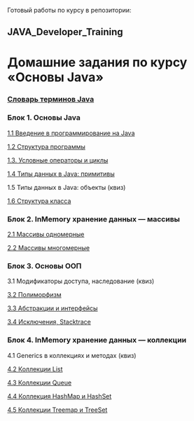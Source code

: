 Готовый работы по курсу в репозитории: 
## JAVA_Developer_Training 

# Домашние задания по курсу «Основы Java»

### [Словарь терминов Java](./java_glossary.md/)

### Блок 1. Основы Java

[1.1 Введение в программирование на Java](introduction)

[1.2	Структура программы](program-structure)

[1.3.   Условные операторы и циклы](conditional-statements-cycles)

[1.4	Типы данных в Java: примитивы](primitive-types)

1.5	Типы данных в Java: объекты (квиз)

[1.6	Структура класса](class-structure)


### Блок 2. InMemory хранение данных — массивы

[2.1	Массивы одномерные](one-dimensional-array)

[2.2	Массивы многомерные](multidimensional-array)


### Блок 3. Основы ООП

3.1	Модификаторы доступа, наследование (квиз)	

[3.2	Полиморфизм](polymorphism)

[3.3	Абстракции и интерфейсы](abstractions-interfaces)

[3.4  Исключения, Stacktrace](exceptions)


### Блок 4. InMemory хранение данных — коллекции

4.1 Generics в коллекциях и методах (квиз)

[4.2	Коллекции List](list)

[4.3	Коллекции Queue](queue)

[4.4	Коллекция HashMap и HashSet](hash-collections)

[4.5	Коллекции Treemap и TreeSet](tree-collections)
